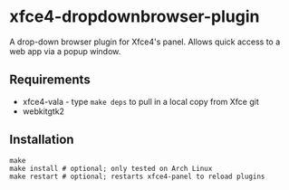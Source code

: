 xfce4-dropdownbrowser-plugin
============================

A drop-down browser plugin for Xfce4's panel. Allows quick access to a web app via a popup window.

Requirements
------------

* xfce4-vala - type `make deps` to pull in a local copy from Xfce git
* webkitgtk2

Installation
------------

    make
    make install # optional; only tested on Arch Linux
    make restart # optional; restarts xfce4-panel to reload plugins
